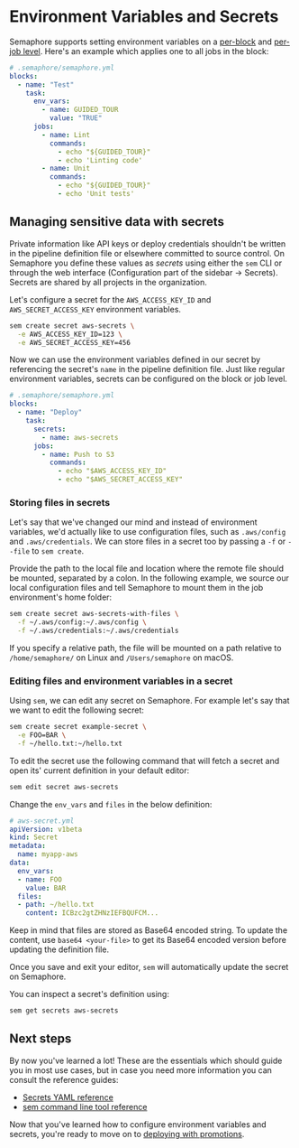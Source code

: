 # Environment Variables and Secrets

Semaphore supports setting environment variables on a
[per-block][envvars-perblock] and [per-job level][envvars-perjob].
Here's an example which applies one to all jobs in the block:

``` yaml
# .semaphore/semaphore.yml
blocks:
  - name: "Test"
    task:
      env_vars:
        - name: GUIDED_TOUR
          value: "TRUE"
      jobs:
        - name: Lint
          commands:
            - echo "${GUIDED_TOUR}"
            - echo 'Linting code'
        - name: Unit
          commands:
            - echo "${GUIDED_TOUR}"
            - echo 'Unit tests'
```

## Managing sensitive data with secrets

Private information like API keys or deploy credentials shouldn't be
written in the pipeline definition file or elsewhere committed to source
control. On Semaphore you define these values as _secrets_ using either
the `sem` CLI or through the web interface (Configuration part of the
sidebar -> Secrets).
Secrets are shared by all projects in the organization.

Let's configure a secret for the `AWS_ACCESS_KEY_ID` and
`AWS_SECRET_ACCESS_KEY` environment variables.

``` bash
sem create secret aws-secrets \
  -e AWS_ACCESS_KEY_ID=123 \
  -e AWS_SECRET_ACCESS_KEY=456
```

Now we can use the environment variables defined in our secret by referencing
the secret's `name` in the pipeline definition file. Just like regular
environment variables, secrets can be configured on the block or job level.

``` yaml
# .semaphore/semaphore.yml
blocks:
  - name: "Deploy"
    task:
      secrets:
        - name: aws-secrets
      jobs:
        - name: Push to S3
          commands:
            - echo "$AWS_ACCESS_KEY_ID"
            - echo "$AWS_SECRET_ACCESS_KEY"
```

### Storing files in secrets

Let's say that we've changed our mind and instead of environment variables,
we'd actually like to use configuration files, such as `.aws/config` and
`.aws/credentials`. We can store files in a secret too by passing a `-f` or
`--file` to `sem create`.


Provide the path to the local file and location where the remote file should
be mounted, separated by a colon. In the following example, we source our local
configuration files and tell Semaphore to mount them in the job environment's
home folder:

``` bash
sem create secret aws-secrets-with-files \
  -f ~/.aws/config:~/.aws/config \
  -f ~/.aws/credentials:~/.aws/credentials
```

If you specify a relative path, the file will be mounted on a path
relative to `/home/semaphore/` on Linux and `/Users/semaphore` on macOS.

### Editing files and environment variables in a secret

Using `sem`, we can edit any secret on Semaphore. For example let's say that we
want to edit the following secret:

``` bash
sem create secret example-secret \
  -e FOO=BAR \
  -f ~/hello.txt:~/hello.txt
```

To edit the secret use the following command that will fetch a secret and
open its' current definition in your default editor:

``` bash
sem edit secret aws-secrets
```

Change the `env_vars` and `files` in the below definition:

``` yaml
# aws-secret.yml
apiVersion: v1beta
kind: Secret
metadata:
  name: myapp-aws
data:
  env_vars:
  - name: FOO
    value: BAR
  files:
  - path: ~/hello.txt
    content: ICBzc2gtZHNzIEFBQUFCM...
```

Keep in mind that files are stored as Base64 encoded string. To update the
content, use `base64 <your-file>` to get its Base64 encoded version before
updating the definition file.

Once you save and exit your editor, `sem` will automatically update the secret
on Semaphore.

You can inspect a secret's definition using:

``` bash
sem get secrets aws-secrets
```

## Next steps

By now you've learned a lot! These are the essentials which should guide you
in most use cases, but in case you need more information you can consult the
reference guides:

- [Secrets YAML reference][secrets]
- [sem command line tool reference][sem]

Now that you've learned how to configure environment variables and secrets,
you're ready to move on to [deploying with promotions][next].

[envvars-perblock]: https://docs.semaphoreci.com/reference/pipeline-yaml-reference/#env_vars
[envvars-perjob]: https://docs.semaphoreci.com/reference/pipeline-yaml-reference/#env_vars-in-jobs
[next]: https://docs.semaphoreci.com/guided-tour/deploying-with-promotions/
[secrets]: https://docs.semaphoreci.com/reference/secrets-yaml-reference/
[sem]: https://docs.semaphoreci.com/reference/sem-command-line-tool/
